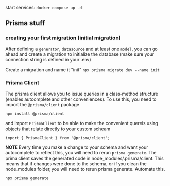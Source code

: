start services:
`docker compose up -d`

## Prisma stuff

### creating your first migration (initial migration)

After defining a `generator`, `datasource` and at least one `model`, you can go ahead and create a migration to initialize the database (make sure your connection string is defined in your .env)

Create a migration and name it "init"
`npx prisma migrate dev --name init`

### Prisma Client

The prisma client allows you to issue queries in a class-method structure (enables autcomplete and other conveniences). To use this, you need to import the `@prisma/client` package

`npm install @prisma/client`

and import `PrismaClient` to be able to make the convenient quereis using objects that relate directly to your custom scheam

`import { PrismaClient } from "@prisma/client";`

**NOTE** Every time you make a change to your schema and want your autocomplete to reflect this, you will need to rerun `prisma generate`. The prima client saves the generated code in node_modules/.prisma/client. This means that if changes were done to the schema, or if you clean the node_modules folder, you will need to rerun prisma generate. Automate this.

`npx prisma generate`


